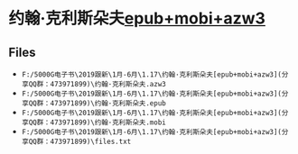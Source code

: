 # 约翰·克利斯朵夫[epub+mobi+azw3](分享QQ群：473971899)

## Files

- `F:/5000G电子书\2019跟新\1月-6月\1.17\约翰·克利斯朵夫[epub+mobi+azw3](分享QQ群：473971899)\约翰·克利斯朵夫.azw3`
- `F:/5000G电子书\2019跟新\1月-6月\1.17\约翰·克利斯朵夫[epub+mobi+azw3](分享QQ群：473971899)\约翰·克利斯朵夫.epub`
- `F:/5000G电子书\2019跟新\1月-6月\1.17\约翰·克利斯朵夫[epub+mobi+azw3](分享QQ群：473971899)\约翰·克利斯朵夫.mobi`
- `F:/5000G电子书\2019跟新\1月-6月\1.17\约翰·克利斯朵夫[epub+mobi+azw3](分享QQ群：473971899)\files.txt`
